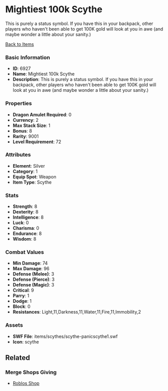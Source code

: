 # Mightiest 100k Scythe

This is purely a status symbol.  If you have this in your backpack, other players who haven't been able to get 100K gold will look at you in awe (and maybe wonder a little about your sanity.)

[Back to Items](../items.md)

### Basic Information

- **ID**: 6927
- **Name**: Mightiest 100k Scythe
- **Description**: This is purely a status symbol.  If you have this in your backpack, other players who haven&#039;t been able to get 100K gold will look at you in awe (and maybe wonder a little about your sanity.)

### Properties

- **Dragon Amulet Required**: 0
- **Currency**: 2
- **Max Stack Size**: 1
- **Bonus**: 8
- **Rarity**: 9001
- **Level Requirement**: 72

### Attributes

- **Element**: Silver
- **Category**: 1
- **Equip Spot**: Weapon
- **Item Type**: Scythe

### Stats

- **Strength**: 8
- **Dexterity**: 8
- **Intelligence**: 8
- **Luck**: 0
- **Charisma**: 0
- **Endurance**: 8
- **Wisdom**: 8

### Combat Values

- **Min Damage**: 74
- **Max Damage**: 96
- **Defense (Melee)**: 3
- **Defense (Pierce)**: 3
- **Defense (Magic)**: 3
- **Critical**: 9
- **Parry**: 1
- **Dodge**: 1
- **Block**: 0
- **Resistances**: Light,11,Darkness,11,Water,11,Fire,11,Immobility,2

### Assets

- **SWF File**: items/scythes/scythe-panicscythe1.swf
- **Icon**: scythe

## Related

### Merge Shops Giving

- [Roblos Shop](../merge-shops/108-roblos-shop.md)

